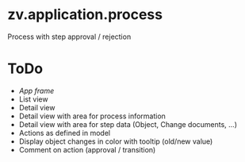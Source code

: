 # zv.application.process
Process with step approval / rejection

# ToDo
- *App frame*
- List view
- Detail view
- Detail view with area for process information
- Detail view with area for step data (Object, Change documents, ...)
- Actions as defined in model
- Display object changes in color with tooltip (old/new value)
- Comment on action (approval / transition)